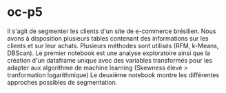 # oc-p5
Il s'agit de segmenter les clients d'un site de e-commerce brésilien. Nous avons à disposition plusieurs tables contenant des informations sur les clients et sur leur achats. Plusieurs méthodes sont utilisés (RFM, k-Means, DBScan).
Le premier notebook est une analyse exploratoire ainsi que la création d'un dataframe unique avec des variables transformés pour les adapter aux algorithme de machine learning (Skewness élevé > tranformation logarithmique)
Le deuxième notebook montre les différentes approches possibles de segmentation.
